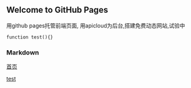 ## Welcome to GitHub Pages

用github pages托管前端页面,
用apicloud为后台,搭建免费动态网站,试验中

```
function test(){}
```

### Markdown
[首页](https://superhu.github.io) 

[test](https://superhu.github.io/test.html)

